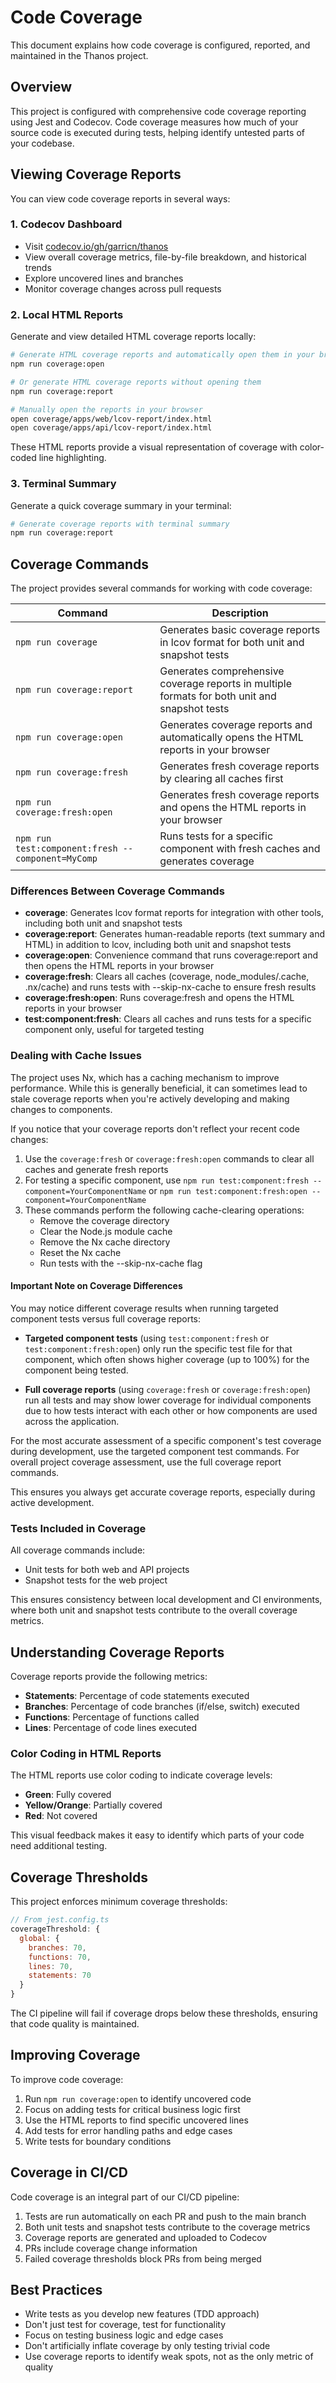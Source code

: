 # Code Coverage

This document explains how code coverage is configured, reported, and maintained in the Thanos project.

## Overview

This project is configured with comprehensive code coverage reporting using Jest and Codecov. Code coverage measures how much of your source code is executed during tests, helping identify untested parts of your codebase.

## Viewing Coverage Reports

You can view code coverage reports in several ways:

### 1. Codecov Dashboard

- Visit [codecov.io/gh/garricn/thanos](https://codecov.io/gh/garricn/thanos)
- View overall coverage metrics, file-by-file breakdown, and historical trends
- Explore uncovered lines and branches
- Monitor coverage changes across pull requests

### 2. Local HTML Reports

Generate and view detailed HTML coverage reports locally:

```bash
# Generate HTML coverage reports and automatically open them in your browser
npm run coverage:open

# Or generate HTML coverage reports without opening them
npm run coverage:report

# Manually open the reports in your browser
open coverage/apps/web/lcov-report/index.html
open coverage/apps/api/lcov-report/index.html
```

These HTML reports provide a visual representation of coverage with color-coded line highlighting.

### 3. Terminal Summary

Generate a quick coverage summary in your terminal:

```bash
# Generate coverage reports with terminal summary
npm run coverage:report
```

## Coverage Commands

The project provides several commands for working with code coverage:

| Command                                           | Description                                                                                   |
| ------------------------------------------------- | --------------------------------------------------------------------------------------------- |
| `npm run coverage`                                | Generates basic coverage reports in lcov format for both unit and snapshot tests              |
| `npm run coverage:report`                         | Generates comprehensive coverage reports in multiple formats for both unit and snapshot tests |
| `npm run coverage:open`                           | Generates coverage reports and automatically opens the HTML reports in your browser           |
| `npm run coverage:fresh`                          | Generates fresh coverage reports by clearing all caches first                                 |
| `npm run coverage:fresh:open`                     | Generates fresh coverage reports and opens the HTML reports in your browser                   |
| `npm run test:component:fresh --component=MyComp` | Runs tests for a specific component with fresh caches and generates coverage                  |

### Differences Between Coverage Commands

- **coverage**: Generates lcov format reports for integration with other tools, including both unit and snapshot tests
- **coverage:report**: Generates human-readable reports (text summary and HTML) in addition to lcov, including both unit and snapshot tests
- **coverage:open**: Convenience command that runs coverage:report and then opens the HTML reports in your browser
- **coverage:fresh**: Clears all caches (coverage, node_modules/.cache, .nx/cache) and runs tests with --skip-nx-cache to ensure fresh results
- **coverage:fresh:open**: Runs coverage:fresh and opens the HTML reports in your browser
- **test:component:fresh**: Clears all caches and runs tests for a specific component only, useful for targeted testing

### Dealing with Cache Issues

The project uses Nx, which has a caching mechanism to improve performance. While this is generally beneficial, it can sometimes lead to stale coverage reports when you're actively developing and making changes to components.

If you notice that your coverage reports don't reflect your recent code changes:

1. Use the `coverage:fresh` or `coverage:fresh:open` commands to clear all caches and generate fresh reports
2. For testing a specific component, use `npm run test:component:fresh --component=YourComponentName` or `npm run test:component:fresh:open --component=YourComponentName`
3. These commands perform the following cache-clearing operations:
   - Remove the coverage directory
   - Clear the Node.js module cache
   - Remove the Nx cache directory
   - Reset the Nx cache
   - Run tests with the --skip-nx-cache flag

#### Important Note on Coverage Differences

You may notice different coverage results when running targeted component tests versus full coverage reports:

- **Targeted component tests** (using `test:component:fresh` or `test:component:fresh:open`) only run the specific test file for that component, which often shows higher coverage (up to 100%) for the component being tested.

- **Full coverage reports** (using `coverage:fresh` or `coverage:fresh:open`) run all tests and may show lower coverage for individual components due to how tests interact with each other or how components are used across the application.

For the most accurate assessment of a specific component's test coverage during development, use the targeted component test commands. For overall project coverage assessment, use the full coverage report commands.

This ensures you always get accurate coverage reports, especially during active development.

### Tests Included in Coverage

All coverage commands include:

- Unit tests for both web and API projects
- Snapshot tests for the web project

This ensures consistency between local development and CI environments, where both unit and snapshot tests contribute to the overall coverage metrics.

## Understanding Coverage Reports

Coverage reports provide the following metrics:

- **Statements**: Percentage of code statements executed
- **Branches**: Percentage of code branches (if/else, switch) executed
- **Functions**: Percentage of functions called
- **Lines**: Percentage of code lines executed

### Color Coding in HTML Reports

The HTML reports use color coding to indicate coverage levels:

- **Green**: Fully covered
- **Yellow/Orange**: Partially covered
- **Red**: Not covered

This visual feedback makes it easy to identify which parts of your code need additional testing.

## Coverage Thresholds

This project enforces minimum coverage thresholds:

```javascript
// From jest.config.ts
coverageThreshold: {
  global: {
    branches: 70,
    functions: 70,
    lines: 70,
    statements: 70
  }
}
```

The CI pipeline will fail if coverage drops below these thresholds, ensuring that code quality is maintained.

## Improving Coverage

To improve code coverage:

1. Run `npm run coverage:open` to identify uncovered code
2. Focus on adding tests for critical business logic first
3. Use the HTML reports to find specific uncovered lines
4. Add tests for error handling paths and edge cases
5. Write tests for boundary conditions

## Coverage in CI/CD

Code coverage is an integral part of our CI/CD pipeline:

1. Tests are run automatically on each PR and push to the main branch
2. Both unit tests and snapshot tests contribute to the coverage metrics
3. Coverage reports are generated and uploaded to Codecov
4. PRs include coverage change information
5. Failed coverage thresholds block PRs from being merged

## Best Practices

- Write tests as you develop new features (TDD approach)
- Don't just test for coverage, test for functionality
- Focus on testing business logic and edge cases
- Don't artificially inflate coverage by only testing trivial code
- Use coverage reports to identify weak spots, not as the only metric of quality
